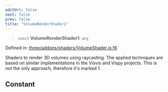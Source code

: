 ```yaml
---
editUrl: false
next: false
prev: false
title: "VolumeRenderShader1"
---
```


> `const` **VolumeRenderShader1**: `any`

Defined in: [three/addons/shaders/VolumeShader.js:16](https://github.com/DefinitelyMaybe/three-i18n/blob/fa57b79433d1c349ffb23a78727299c8d4190136/three/addons/shaders/VolumeShader.js#L16)

Shaders to render 3D volumes using raycasting.
The applied techniques are based on similar implementations in the Visvis and Vispy projects.
This is not the only approach, therefore it's marked 1.

## Constant
